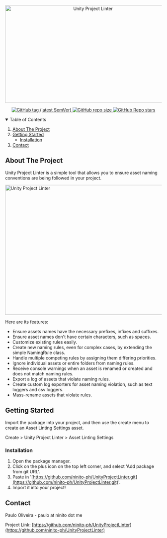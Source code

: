 <!-- PROJECT LOGO -->
<br />
<p align="center">
  <a href="https://github.com/ninito-ph/UnityProjectLinter">
    <img src="https://i.imgur.com/RS1Tymp.png" alt="Unity Project Linter" width="549" height="314">
    <p align="center">
    <img alt="GitHub tag (latest SemVer)" src="https://img.shields.io/github/v/tag/ninito-ph/UnityProjectLinter?label=version&style=for-the-badge">
    <img alt="GitHub repo size" src="https://img.shields.io/github/repo-size/ninito-ph/UnityProjectLinter?label=size&style=for-the-badge">
    <img alt="GitHub Repo stars" src="https://img.shields.io/github/stars/ninito-ph/UnityProjectLinter?style=for-the-badge">
    </p>
  </a>


<!-- TABLE OF CONTENTS -->
<details open="open">
  <summary>Table of Contents</summary>
  <ol>
    <li>
      <a href="#about-the-project">About The Project</a>
    </li>
    <li>
      <a href="#getting-started">Getting Started</a>
      <ul>
        <li><a href="#installation">Installation</a></li>
      </ul>
    </li>
    <li><a href="#contact">Contact</a></li>
  </ol>
</details>



<!-- ABOUT THE PROJECT -->
## About The Project

Unity Project Linter is a simple tool that allows you to ensure asset naming conventions are being followed in your project.
  
<img src="https://i.imgur.com/16zFl1U.gif" alt="Unity Project Linter" width="550" height="418">

Here are its features:
* Ensure assets names have the necessary prefixes, infixes and suffixes.
* Ensure asset names don't have certain characters, such as spaces.
* Customize existing rules easily.
* Create new naming rules, even for complex cases, by extending the simple NamingRule class.
* Handle multiple competing rules by assigning them differing priorities.
* Ignore individual assets or entire folders from naming rules.
* Receive console warnings when an asset is renamed or created and does not match naming rules.
* Export a log of assets that violate naming rules.
* Create custom log exporters for asset naming violation, such as text loggers and csv loggers.
* Mass-rename assets that violate rules.



<!-- GETTING STARTED -->
## Getting Started

Import the package into your project, and then use the create menu to create an Asset Linting Settings asset.

Create > Unity Project Linter > Asset Linting Settings


### Installation

1. Open the package manager.
2. Click on the plus icon on the top left corner, and select 'Add package from git URL'.
3. Paste in '[https://github.com/ninito-ph/UnityProjectLinter.git](https://github.com/ninito-ph/UnityProjectLinter.git)'.
4. Import it into your project!


<!-- CONTACT -->
## Contact

Paulo Oliveira - paulo at ninito dot me

Project Link: [https://github.com/ninito-ph/UnityProjectLinter](https://github.com/ninito-ph/UnityProjectLinter)


